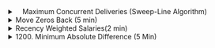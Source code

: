 <details>
<summary>  Maximum Concurrent Deliveries (Sweep-Line Algorithm) </summary>

```python 
/* A courier can carry at most one active delivery at a time.
You are given a list of deliveries, each defined by a start timestamp (pickup) and an end timestamp (drop-off). Determine the maximum number of simultaneous active deliveries across all couriers.

Input(standard-in):

n # integer, 1 ≤ n ≤ 2*10^5
n lines follow: start_iso   end_iso

Example
5
2025-06-11T10:00:00 2025-06-11T10:25:00
2025-06-11T10:05:00 2025-06-11T10:30:00
2025-06-11T10:15:00 2025-06-11T10:45:00
2025-06-11T11:00:00 2025-06-11T11:20:00
2025-06-11T11:05:00 2025-06-11T11:15:00

Output (standard-out):
3
Explanation: Between 10:15 and 10:25 there are three overlapping deliveries.

Constraints & Tips
• ISO timestamps can be parsed with datetime.fromisoformat.
• O(n log n) expected; think sweep-line / line-sweep with event sorting (+1 at start, −1 at end).
*/



def sweep_line(n, arr_time):
    array_time = [(t.split()) for t in arr_time]
    array_time = [(datetime.fromisoformat(t[0])::time), datetime.fromisoformat(t[1])::time)) for t in array_time]
    array_time.sort()
    
    start_time = array_time[0][0]
    end_time = array_time[0][1]
    max_concurrent = 0
    count = 1
    for i in range(1, len(array_time)):
        new_start , new_end = array_time[i]
        if new_start <  end_time:
            count += 1
        else:
            start_time = new_start
            end_time = new_end
            if count > max_concurrent:
                max_concurrent = count 
                count = 1 
    if count > max_concurrent:
        max_concurrent = count 
     
    return max_concurrent
```
Why the Sweep Line Fits ?\
    For every moment, we need to know, how many intervals overlap that moment and keep track of the maximum. That is exactly the textbook use case for a sweep line.

    Why we attach “+1” to a start-time and “−1” to an end-time?
    
    Picture a cashier holding a simple click-counter:
    • Every time a delivery begins, she clicks “up” once ( +1 ).
    • Every time a delivery finishes, she clicks “down” once ( −1 ).

    At any clock-tick, the display shows `current_up_clicks − current_down_clicks` which is exactly “how many deliveries are out on the road right now”.
   
    Logic:
    1. Turn each interval ⟨start, end⟩ into two events: • (start, +1) ➜ “someone just walked in” (end, −1)  ➜ “someone just walked out”
    2. Sort the events by time, so we visit them in the order they actually happen.
    3. Walk through the timeline once, keeping a single integer active:
    active = 0
    max_active = 0
    for time, delta in events:   # delta is +1 or -1
        active += delta          # click up or down
        max_active = max(max_active, active)
    • When delta = +1, active goes up by one.
    • When delta = −1, active goes down by one. The highest value ever reached is the answer.

Correct Solution 
```python 
from datetime import datetime 

def calculate_max(deliveries):
    events = []
    for s, e in deliveries:
        start = datetime.fromisoformat(s)
        end   = datetime.fromisoformat(e)
        events.append((start,  1))
        events.append((end,   -1))
    
    # Rem : Sort by time; on ties process +1 before -1 
    # Assuming Closed start, Open end [) ; python sort by asc 
    # if Closed start, Closed end [] then no need; as we want to process end (-1 first)
    events.sort(key=lambda e: (e[0], -e[1]))
    
    active_deliveries = max_active_deliveries = 0
    for _, delta in events:
        active_deliveries += delta
        max_active_deliveries = max(max_active_deliveries, active_deliveries)

    return max_active_deliveries
```
</details>

<details>
<summary> Move Zeros Back (5 min) </summary>

```python 
def move_zeros_to_end(array):
    if not array:
        return array  # Handle empty array explicitly

    current = 0
    last_swap = len(array) - 1

    while current <= last_swap:
        if array[current] == 0:
            # Swap zero with element at last_swap
            array[current], array[last_swap] = array[last_swap], array[current]
            last_swap -= 1
            # Skip any zeros at last_swap to ensure we swap with a non-zero if possible
            while last_swap >= current and array[last_swap] == 0:
                last_swap -= 1
        else:
            current += 1

    return array

# Alternatively 
def move_zeros_back(array):
    """
    Moves all zeros to the end of the array while maintaining the order of non-zero elements (bringing them up)
    i is always moving but non_zero_position only moves if a non zero value is there
    """
    non_zero_pos = 0
    for i in range(len(array)):
        if array[i] != 0:
            array[non_zero_pos], array[i] = array[i], array[non_zero_pos]
            non_zero_pos += 1
    return array

```

</details>

<details>
<summary>Recency Weighted Salaries(2 min) </summary>

```python 
def recency_weighted_salaries(previous_salaries):
    if not previous_salaries:
        return 0.0  # Handle empty input by returning 0.0

    weighted_salaries = [(i + 1) * salary for i, salary in enumerate(previous_salaries)]
    
    # Sum of weights: 1 + 2 + ... + n = n*(n+1)/2
    n = len(previous_salaries)
    total_weights = (n * (n + 1)) // 2
    
    weighted_average = sum(weighted_salaries) / total_weights
    return round(weighted_average, 2)
```
</details>

<details>
<summary>1200. Minimum Absolute Difference (5 Min)</summary>

```python 
def min_distance(test_input):
    if len(test_input) < 2:
        return 0, []  # Handle edge case: less than 2 elements
    
    test_input.sort()  
    min_dist = float('inf')
    
    for i in range(len(test_input) - 1):
        current_dist = test_input[i + 1] - test_input[i]
        if current_dist < min_dist:
            min_dist = current_dist
  
    result = []
    for i in range(len(test_input) - 1):
        if test_input[i + 1] - test_input[i] == min_dist:
            result.append([test_input[i], test_input[i + 1]])
    
    return result
```
</details>
